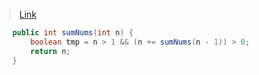 > [Link]()

```java
    public int sumNums(int n) {
        boolean tmp = n > 1 && (n += sumNums(n - 1)) > 0;
        return n;
    }
```